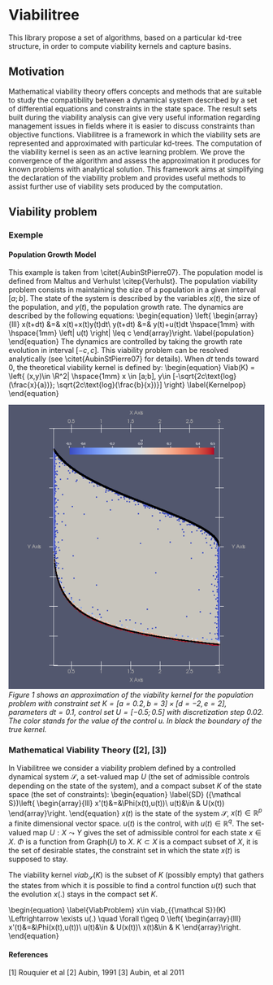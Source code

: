 # Viabilitree

This library propose a set of algorithms, based on a particular kd-tree structure, in order to compute viability kernels and capture basins.

## Motivation
Mathematical viability theory offers concepts and methods that are suitable to study the compatibility between a dynamical system described by a set of differential equations and constraints in the state space. The result sets built during the viability analysis can give very useful information regarding management issues in fields where it is easier to discuss constraints than objective functions. Viabilitree is a framework in which the viability sets are represented and approximated with particular kd-trees. The computation of the viability kernel is seen as an active learning problem. We prove the convergence of the algorithm and assess the approximation it produces for known problems with analytical solution. This framework aims at simplifying the declaration of the viability problem and provides useful methods to assist further use of viability sets produced by the computation.


## Viability problem

### Exemple
#### Population Growth Model
This example is taken from \citet{AubinStPierre07}. The population model is defined from Maltus and Verhulst \citep{Verhulst}. The population viability problem consists in maintaining the size of a population in a given interval $`[a;b]`$. The state of the system is described by the variables $x(t)$, the size of the population, and $y(t)$, the population growth rate. The dynamics are described by the following equations:
\begin{equation}
\left\{
\begin{array}{lll}
x(t+dt) &=& x(t)+x(t)y(t)dt\\
y(t+dt) &=& y(t)+u(t)dt \hspace{1mm}  with \hspace{1mm} \left| u(t) \right| \leq c
\end{array}\right.
\label{population}
\end{equation}
The dynamics are controlled by taking the growth rate evolution in interval $[-c,c]$. This viability problem can be resolved analytically (see \citet{AubinStPierre07} for details). When $dt$ tends toward $0$, the theoretical viability kernel is defined by:
\begin{equation}
Viab(K) = \left\{ (x,y)\in \R^2| \hspace{1mm} x \in [a;b], y\in [-\sqrt{2c\text{log}(\frac{x}{a})}; \sqrt{2c\text{log}(\frac{b}{x})}] \right\}
\label{Kernelpop}
\end{equation}

![Figure 1: Viability kernel of the population viability problem](images/populationGitlab.png)
_Figure 1 shows an approximation of the viability kernel for the population problem with constraint set $K=[a=0.2,b=3]\times[d=-2,e=2]$, parameters $dt=0.1$, control set $U=[-0.5;0.5]$ with discretization step 0.02. The color stands for the value of the control $u$. In black the boundary of the true kernel._

### Mathematical Viability Theory ([2], [3])
In Viabilitree we consider a viability problem defined by a controlled dynamical system ${\mathcal S}$, a set-valued map $U$ (the set of admissible controls depending on the state of the system), and a compact subset $K$ of the state space (the set of constraints):
\begin{equation}
\label{SD}
({\mathcal S})\left\{
\begin{array}{lll}
x'(t)&=&\Phi(x(t),u(t))\\
u(t)&\in & U(x(t))
\end{array}\right.
\end{equation}
 $x(t)$ is the state of the system ${\mathcal S}$, $x(t)\in {\mathbb R}^p$ a finite dimensional vector space.
 $u(t)$ is the control, with $u(t)\in \mathbb{R}^q$.
 The set-valued map $U : X\leadsto Y$ gives the set of admissible control for each state $x \in X$. $\Phi$ is a function from $\mbox{Graph}(U)$ to $X$.
$K\subset X$ is a compact subset of $X$, it is the set of desirable states, the constraint set in which the state $x(t)$ is supposed to stay.

The viability kernel $viab_{{\mathcal S}}(K)$ is the subset of $K$ (possibly empty) that gathers the states from which it is possible to find a control function $u(t)$ such that the evolution $x(.)$ stays in the compact set $K$.

\begin{equation}
\label{ViabProblem}
x\in viab_{{\mathcal S}}(K) \Leftrightarrow  \exists u(.) \quad \forall t\geq 0 \left\{
\begin{array}{lll}
x'(t)&=&\Phi(x(t),u(t))\\
u(t)&\in & U(x(t))\\
x(t)&\in & K
\end{array}\right.
\end{equation}

#### References
[1] Rouquier et al
[2] Aubin, 1991
[3] Aubin, et al 2011